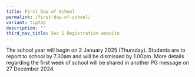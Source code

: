 ```yaml
---
title: First Day of School
permalink: /first-day-of-school/
variant: tiptap
description: ""
third_nav_title: Sec 1 Registration website
---
```

<p>The school year will begin on 2 January 2025 (Thursday). Students are
to report to school by 7.30am and will be dismissed by 1.00pm. More details
regarding the first week of school will be shared in another PG message
on 27 December 2024.</p>